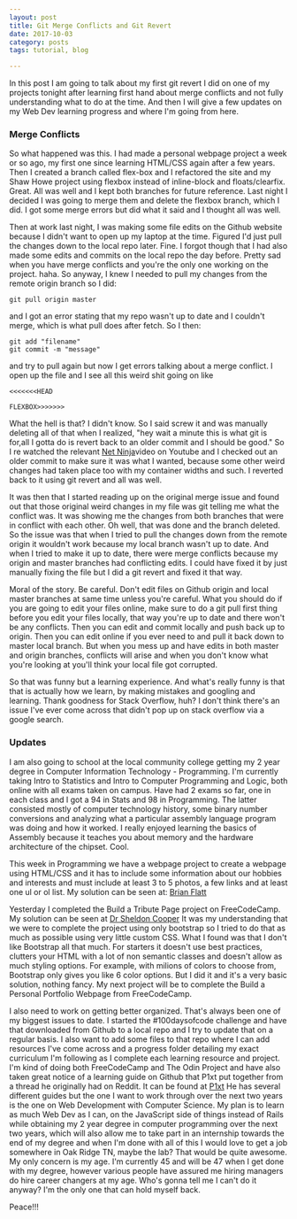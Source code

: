 ```yaml
---
layout: post
title: Git Merge Conflicts and Git Revert
date: 2017-10-03
category: posts
tags: tutorial, blog

---
```



In this post I am going to talk about my first git revert I did on one of my projects tonight after learning first hand about merge conflicts and not fully understanding what to do at the time. And then I will give a few updates on my Web Dev learning progress and where I'm going from here. 

### Merge Conflicts

So what happened was this. I had made a personal webpage project a week or so ago, my first one since learning HTML/CSS again after a few years. Then I created a branch called flex-box and I refactored the site and my Shaw Howe project using flexbox instead of inline-block and floats/clearfix. Great. <!--more--> All was well and I kept both branches for future reference. Last night I decided I was going to merge them and delete the flexbox branch, which I did. I got some merge errors but did what it said and I thought all was well.

Then at work last night, I was making some file edits on the Github website because I didn't want to open up my laptop at the time. Figured I'd just pull the changes down to the local repo later. Fine. I forgot though that I had also made some edits and commits on the local repo the day before. Pretty sad when you have merge conflicts and you're the only one working on the project. haha. So anyway, I knew I needed to pull my changes from the remote origin branch so I did: 

```
git pull origin master

```

and I got an error stating that my repo wasn't up to date and I couldn't merge, which is what pull does after fetch. So I then:

```
git add "filename"
git commit -m "message"

```

and try to pull again but now I get errors talking about a merge conflict. I open up the file and I see all this weird shit going on like 

```
<<<<<<<HEAD

FLEXBOX>>>>>>>

```

What the hell is that? I didn't know. So I said screw it and was manually deleting all of that when I realized, "hey wait a minute this is what git is for,all I gotta do is revert back to an older commit and I should be good." So I re watched the relevant [Net Ninja](https://youtu.be/RIYrfkZjWmA)video on Youtube and I checked out an older commit to make sure it was what I wanted, because some other weird changes had taken place too with my container widths and such. I reverted back to it using git revert and all was well. 

It was then that I started reading up on the original merge issue and found out that those original weird changes in my file was git telling me what the conflict was. It was showing me the changes from both branches that were in conflict with each other. Oh well, that was done and the branch deleted. So the issue was that when I tried to pull the changes down from the remote origin it wouldn't work because my local branch wasn't up to date. And when I tried to make it up to date, there were merge conflicts because my origin and master branches had conflicting edits. I could have fixed it by just manually fixing the file but I did a git revert and fixed it that way. 

Moral of the story. Be careful. Don't edit files on Github origin and local master branches at same time unless you're careful. What you should do if you are going to edit your files online, make sure to do a git pull first thing before you edit your files locally, that way you're up to date and there won't be any conflicts. Then you can edit and commit locally and push back up to origin. Then you can edit online if you ever need to and pull it back down to master local branch. But when you mess up and have edits in both master and origin branches, conflicts will arise and when you don't know what you're looking at you'll think your local file got corrupted. 


So that was funny but a learning experience. And what's really funny is that that is actually how we learn, by making mistakes and googling and learning. Thank goodness for Stack Overflow, huh? I don't think there's an issue I've ever come across that didn't pop up on stack overflow via a google search. 

### Updates

I am also going to school at the local community college getting my 2 year degree in Computer Information Technology - Programming. I'm currently taking Intro to Statistics and Intro to Computer Programming and Logic, both online with all exams taken on campus. Have had 2 exams so far, one in each class and I got a 94 in Stats and 98 in Programming. The latter consisted mostly of computer technology history, some binary number conversions and analyzing what a particular assembly language program was doing and how it worked. I really enjoyed learning the basics of Assembly because it teaches you about memory and the hardware architecture of the chipset. Cool. 

This week in Programming we have a webpage project to create a webpage using HTML/CSS and it has to include some information about our hobbies and interests and must include at least 3 to 5 photos, a few links and at least one ul or ol list. My solution can be seen at:
[Brian Flatt](https://bflatt72.github.io/projects/CITC1301) 

Yesterday I completed the Build a Tribute Page project on FreeCodeCamp. My solution can be seen at [Dr Sheldon Cooper](https://codepen.io/bflatt72/full/zEEoWB/) It was my understanding that we were to complete the project using only bootstrap so I tried to do that as much as possible using very little custom CSS. What I found was that I don't like Bootstrap all that much. For starters it doesn't use best practices, clutters your HTML with a lot of non semantic classes and doesn't allow as much styling options. For example, with milions of colors to choose from, Bootstrap only gives you like 6 color options. But I did it and it's a very basic solution, nothing fancy. My next project will be to complete the Build a Personal Portfolio Webpage from FreeCodeCamp. 

I also need to work on getting better organized. That's always been one of my biggest issues to date. I started the #100daysofcode challenge and have that downloaded from Github to a local repo and I try to update that on a regular basis. I also want to add some files to that repo where I can add resources I've come across and a progress folder detailing my exact curriculum I'm following as I complete each learning resource and project. I'm kind of doing both FreeCodeCamp and The Odin Project and have also taken great notice of a learning guide on Github that P1xt put together from a thread he originally had on Reddit. It can be found at [P1xt](https://github.com/P1xt/p1xt-guides) He has several different guides but the one I want to work through over the next two years is the one on Web Development with Computer Science. My plan is to learn as much Web Dev as I can, on the JavaScript side of things instead of Rails while obtaining my 2 year degree in computer programming over the next two years, which will also allow me to take part in an internship towards the end of my degree and when I'm done with all of this I would love to get a job somewhere in Oak Ridge TN, maybe the lab? That would be quite awesome. My only concern is my age. I'm currently 45 and will be 47 when I get done with my degree, however various people have assured me hiring managers do hire career changers at my age. Who's gonna tell me I can't do it anyway? I'm the only one that can hold myself back. 

Peace!!! 
